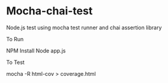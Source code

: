 Mocha-chai-test
===============

Node.js test using mocha test runner and chai assertion library

To Run

NPM Install
Node app.js

To Test

mocha -R html-cov > coverage.html

